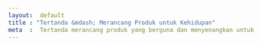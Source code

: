 ```yaml
---
layout:  default
title : "Tertanda &mdash; Merancang Produk untuk Kehidupan"
meta  :  Tertanda merancang produk yang berguna dan menyenangkan untuk digunakan. Melalui desain, kode, dan teknologi, kami membantu memperbaiki kualitas kehidupan manusia.
---
```

